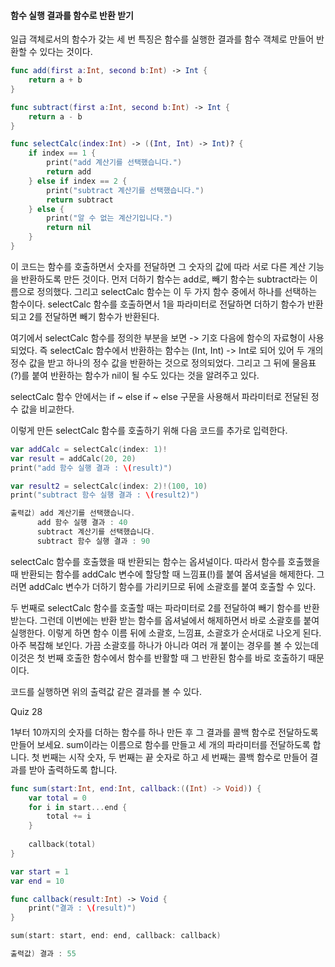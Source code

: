 #### 함수 실행 결과를 함수로 반환 받기

일급 객체로서의 함수가 갖는 세 번 특징은 함수를 실행한 결과를 함수 객체로 만들어 반환할 수 있다는 것이다.
```swift
func add(first a:Int, second b:Int) -> Int {
    return a + b
}

func subtract(first a:Int, second b:Int) -> Int {
    return a - b
}

func selectCalc(index:Int) -> ((Int, Int) -> Int)? {
    if index == 1 {
        print("add 계산기를 선택했습니다.")
        return add
    } else if index == 2 {
        print("subtract 계산기를 선택했습니다.")
        return subtract
    } else {
        print("알 수 없는 계산기입니다.")
        return nil
    }
}
```
이 코드는 함수를 호출하면서 숫자를 전달하면 그 숫자의 값에 따라 서로 다른 계산 기능을 반환하도록 만든 것이다. 먼저 더하기 함수는 add로, 빼기 함수는 subtract라는 이름으로 정의했다.
그리고 selectCalc 함수는 이 두 가지 함수 중에서 하나를 선택하는 함수이다.
selectCalc 함수를 호출하면서 1을 파라미터로 전달하면 더하기 함수가 반환되고 2를 전달하면 빼기 함수가 반환된다.

여기에서 selectCalc 함수를 정의한 부분을 보면 -> 기호 다음에 함수의 자료형이 사용되었다.
즉 selectCalc 함수에서 반환하는 함수는 (Int, Int) -> Int로 되어 있어 두 개의 정수 값을 받고 하나의 정수 값을 반환하는 것으로 정의되었다.
그리고 그 뒤에 물음표(?)를 붙여 반환하는 함수가 nil이 될 수도 있다는 것을 알려주고 있다.

selectCalc 함수 안에서는 if ~ else if ~ else 구문을 사용해서 파라미터로 전달된 정수 값을 비교한다.

이렇게 만든 selectCalc 함수를 호출하기 위해 다음 코드를 추가로 입력한다.
```swift
var addCalc = selectCalc(index: 1)!
var result = addCalc(20, 20)
print("add 함수 실행 결과 : \(result)")

var result2 = selectCalc(index: 2)!(100, 10)
print("subtract 함수 실행 결과 : \(result2)")

출력값) add 계산기를 선택했습니다.
      add 함수 실행 결과 : 40
      subtract 계산기를 선택했습니다.
      subtract 함수 실행 결과 : 90
```
selectCalc 함수를 호출했을 때 반환되는 함수는 옵셔널이다. 따라서 함수를 호출했을 때 반환되는 함수를 addCalc 변수에 할당할 때 느낌표(!)를 붙여 옵셔널을 해제한다.
그러면 addCalc 변수가 더하기 함수를 가리키므로 뒤에 소괄호를 붙여 호출할 수 있다.

두 번째로 selectCalc 함수를 호출할 때는 파라미터로 2를 전달하여 빼기 함수를 반환 받는다. 그런데 이번에는 반환 받는 함수를 옵셔널에서 해제하면서 바로 소괄호를 붙여 실행한다.
이렇게 하면 함수 이름 뒤에 소괄호, 느낌표, 소괄호가 순서대로 나오게 된다. 아주 복잡해 보인다.
가끔 소괄호를 하나가 아니라 여러 개 붙이는 경우를 볼 수 있는데 이것은 첫 번째 호출한 함수에서 함수를 반활할 때 그 반환된 함수를 바로 호출하기 때문이다.

코드를 실행하면 위의 출력값 같은 결과를 볼 수 있다.

Quiz 28

1부터 10까지의 숫자를 더하는 함수를 하나 만든 후 그 결과를 콜백 함수로 전달하도록 만들어 보세요. sum이라는 이름으로 함수를 만들고 세 개의 파라미터를 전달하도록 합니다.
첫 번째는 시작 숫자, 두 번째는 끝 숫자로 하고 세 번째는 콜백 함수로 만들어 결과를 받아 출력하도록 합니다.
```swift
func sum(start:Int, end:Int, callback:((Int) -> Void)) {
    var total = 0
    for i in start...end {
        total += i
    }
    
    callback(total)
}

var start = 1
var end = 10

func callback(result:Int) -> Void {
    print("결과 : \(result)")
}

sum(start: start, end: end, callback: callback)

출력값) 결과 : 55
```
